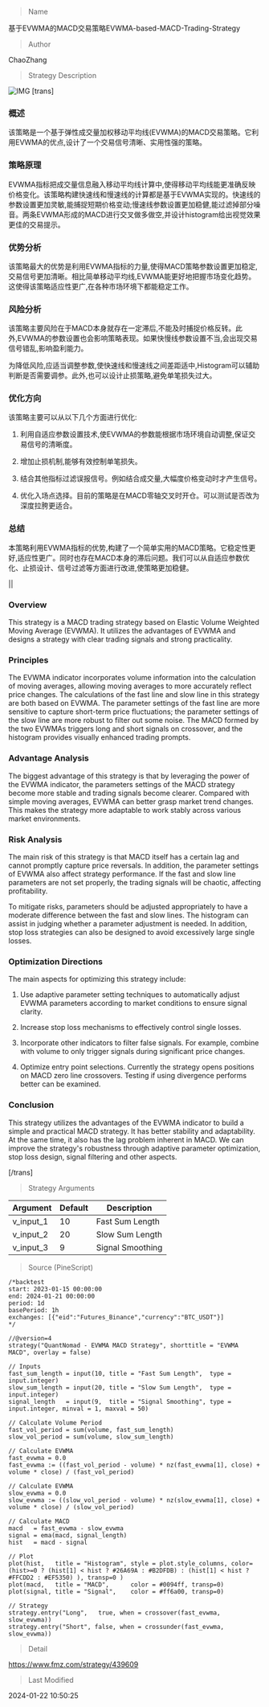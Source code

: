 
> Name

基于EVWMA的MACD交易策略EVWMA-based-MACD-Trading-Strategy

> Author

ChaoZhang

> Strategy Description


![IMG](https://www.fmz.com/upload/asset/15eebe05504c636db4b.png)
 [trans]

### 概述

该策略是一个基于弹性成交量加权移动平均线(EVWMA)的MACD交易策略。它利用EVWMA的优点,设计了一个交易信号清晰、实用性强的策略。

### 策略原理

EVWMA指标把成交量信息融入移动平均线计算中,使得移动平均线能更准确反映价格变化。该策略构建快速线和慢速线的计算都是基于EVWMA实现的。快速线的参数设置更加灵敏,能捕捉短期价格变动;慢速线参数设置更加稳健,能过滤掉部分噪音。两条EVWMA形成的MACD进行交叉做多做空,并设计histogram给出视觉效果更佳的交易提示。

### 优势分析

该策略最大的优势是利用EVWMA指标的力量,使得MACD策略参数设置更加稳定,交易信号更加清晰。相比简单移动平均线,EVWMA能更好地把握市场变化趋势。这使得该策略适应性更广,在各种市场环境下都能稳定工作。

### 风险分析

该策略主要风险在于MACD本身就存在一定滞后,不能及时捕捉价格反转。此外,EVWMA的参数设置也会影响策略表现。如果快慢线参数设置不当,会出现交易信号错乱,影响盈利能力。

为降低风险,应适当调整参数,使快速线和慢速线之间差距适中,Histogram可以辅助判断是否需要调参。此外,也可以设计止损策略,避免单笔损失过大。

### 优化方向

该策略主要可以从以下几个方面进行优化:

1. 利用自适应参数设置技术,使EVWMA的参数能根据市场环境自动调整,保证交易信号的清晰度。

2. 增加止损机制,能够有效控制单笔损失。

3. 结合其他指标过滤误报信号。例如结合成交量,大幅度价格变动时才产生信号。

4. 优化入场点选择。目前的策略是在MACD零轴交叉时开仓。可以测试是否改为深度拉胯更适合。

### 总结

本策略利用EVWMA指标的优势,构建了一个简单实用的MACD策略。它稳定性更好,适应性更广。同时也存在MACD本身的滞后问题。我们可以从自适应参数优化、止损设计、信号过滤等方面进行改进,使策略更加稳健。

||

### Overview

This strategy is a MACD trading strategy based on Elastic Volume Weighted Moving Average (EVWMA). It utilizes the advantages of EVWMA and designs a strategy with clear trading signals and strong practicality.  

### Principles

The EVWMA indicator incorporates volume information into the calculation of moving averages, allowing moving averages to more accurately reflect price changes. The calculations of the fast line and slow line in this strategy are both based on EVWMA. The parameter settings of the fast line are more sensitive to capture short-term price fluctuations; the parameter settings of the slow line are more robust to filter out some noise. The MACD formed by the two EVWMAs triggers long and short signals on crossover, and the histogram provides visually enhanced trading prompts.

### Advantage Analysis 

The biggest advantage of this strategy is that by leveraging the power of the EVWMA indicator, the parameters settings of the MACD strategy become more stable and trading signals become clearer. Compared with simple moving averages, EVWMA can better grasp market trend changes. This makes the strategy more adaptable to work stably across various market environments.

### Risk Analysis

The main risk of this strategy is that MACD itself has a certain lag and cannot promptly capture price reversals. In addition, the parameter settings of EVWMA also affect strategy performance. If the fast and slow line parameters are not set properly, the trading signals will be chaotic, affecting profitability.

To mitigate risks, parameters should be adjusted appropriately to have a moderate difference between the fast and slow lines. The histogram can assist in judging whether a parameter adjustment is needed. In addition, stop loss strategies can also be designed to avoid excessively large single losses.

### Optimization Directions

The main aspects for optimizing this strategy include:

1. Use adaptive parameter setting techniques to automatically adjust EVWMA parameters according to market conditions to ensure signal clarity.

2. Increase stop loss mechanisms to effectively control single losses.

3. Incorporate other indicators to filter false signals. For example, combine with volume to only trigger signals during significant price changes. 

4. Optimize entry point selections. Currently the strategy opens positions on MACD zero line crossovers. Testing if using divergence performs better can be examined.


### Conclusion
This strategy utilizes the advantages of the EVWMA indicator to build a simple and practical MACD strategy. It has better stability and adaptability. At the same time, it also has the lag problem inherent in MACD. We can improve the strategy's robustness through adaptive parameter optimization, stop loss design, signal filtering and other aspects.

[/trans]

> Strategy Arguments



|Argument|Default|Description|
|----|----|----|
|v_input_1|10|Fast Sum Length|
|v_input_2|20|Slow Sum Length|
|v_input_3|9|Signal Smoothing|


> Source (PineScript)

``` pinescript
/*backtest
start: 2023-01-15 00:00:00
end: 2024-01-21 00:00:00
period: 1d
basePeriod: 1h
exchanges: [{"eid":"Futures_Binance","currency":"BTC_USDT"}]
*/

//@version=4
strategy("QuantNomad - EVWMA MACD Strategy", shorttitle = "EVWMA MACD", overlay = false)

// Inputs
fast_sum_length = input(10, title = "Fast Sum Length",  type = input.integer)
slow_sum_length = input(20, title = "Slow Sum Length",  type = input.integer)
signal_length   = input(9,  title = "Signal Smoothing", type = input.integer, minval = 1, maxval = 50)

// Calculate Volume Period
fast_vol_period = sum(volume, fast_sum_length)
slow_vol_period = sum(volume, slow_sum_length)

// Calculate EVWMA
fast_evwma = 0.0
fast_evwma := ((fast_vol_period - volume) * nz(fast_evwma[1], close) + volume * close) / (fast_vol_period)

// Calculate EVWMA
slow_evwma = 0.0
slow_evwma := ((slow_vol_period - volume) * nz(slow_evwma[1], close) + volume * close) / (slow_vol_period)

// Calculate MACD
macd   = fast_evwma - slow_evwma
signal = ema(macd, signal_length)
hist   = macd - signal

// Plot 
plot(hist,   title = "Histogram", style = plot.style_columns, color=(hist>=0 ? (hist[1] < hist ? #26A69A : #B2DFDB) : (hist[1] < hist ? #FFCDD2 : #EF5350) ), transp=0 )
plot(macd,   title = "MACD",      color = #0094ff, transp=0)
plot(signal, title = "Signal",    color = #ff6a00, transp=0)

// Strategy
strategy.entry("Long",   true, when = crossover(fast_evwma, slow_evwma))
strategy.entry("Short", false, when = crossunder(fast_evwma, slow_evwma))
```

> Detail

https://www.fmz.com/strategy/439609

> Last Modified

2024-01-22 10:50:25
